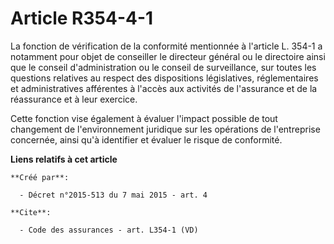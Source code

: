 # Article R354-4-1

La fonction de vérification de la conformité mentionnée à l'article L. 354-1 a notamment pour objet de conseiller le
directeur général ou le directoire ainsi que le conseil d'administration ou le conseil de surveillance, sur toutes les
questions relatives au respect des dispositions législatives, réglementaires et administratives afférentes à l'accès aux
activités de l'assurance et de la réassurance et à leur exercice. 

Cette fonction vise également à évaluer l'impact possible de tout changement de l'environnement juridique sur les opérations
de l'entreprise concernée, ainsi qu'à identifier et évaluer le risque de conformité.

**Liens relatifs à cet article**

	**Créé par**:

	  - Décret n°2015-513 du 7 mai 2015 - art. 4

	**Cite**:

	  - Code des assurances - art. L354-1 (VD)
